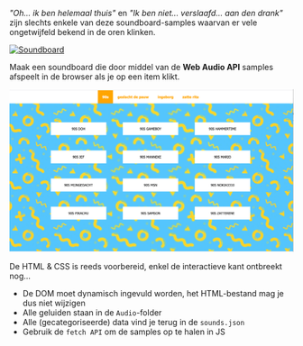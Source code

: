 _"Oh... ik ben helemaal thuis"_ en _"Ik ben niet... verslaafd... aan den drank"_ zijn slechts enkele van deze soundboard-samples waarvan er vele ongetwijfeld bekend in de oren klinken.

[![Soundboard](https://img.youtube.com/vi/taZpFYrZ3Bo/0.jpg)](https://www.youtube.com/watch?v=taZpFYrZ3Bo)

Maak een soundboard die door middel van de **Web Audio API** samples afspeelt in de browser als je op een item klikt.

![Soundboard](./.assets/soundboard.png?raw=true)

De HTML & CSS is reeds voorbereid, enkel de interactieve kant ontbreekt nog...

- De DOM moet dynamisch ingevuld worden, het HTML-bestand mag je dus niet wijzigen
- Alle geluiden staan in de `Audio`-folder
- Alle (gecategoriseerde) data vind je terug in de `sounds.json`
- Gebruik de `fetch API` om de samples op te halen in JS
